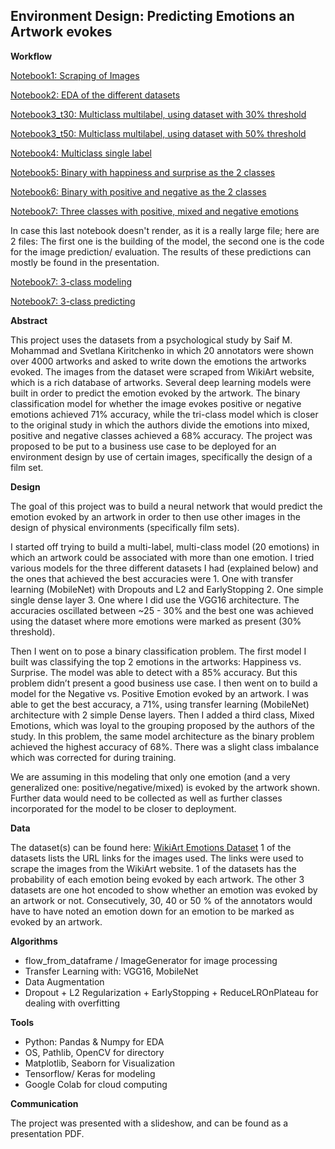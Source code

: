 ## Environment Design: Predicting Emotions an Artwork evokes

**Workflow**

[Notebook1: Scraping of Images](https://github.com/zey-o/DeepLearning_Wikiart_Emotions/blob/main/1_scrape_images.ipynb) 

[Notebook2: EDA of the different datasets](https://github.com/zey-o/DeepLearning_Wikiart_Emotions/blob/main/2_data_organization_EDA.ipynb) 

[Notebook3_t30: Multiclass multilabel, using dataset with 30% threshold](https://github.com/zey-o/DeepLearning_Wikiart_Emotions/blob/main/3_t30_model_20_class_multilabel.ipynb) 

[Notebook3_t50: Multiclass multilabel, using dataset with 50% threshold](https://github.com/zey-o/DeepLearning_Wikiart_Emotions/blob/main/3_t50_20_class_multilabel.ipynb) 

[Notebook4: Multiclass single label](https://github.com/zey-o/DeepLearning_Wikiart_Emotions/blob/main/4_20_class_single_label.ipynb) 

[Notebook5: Binary with happiness and surprise as the 2 classes](https://github.com/zey-o/DeepLearning_Wikiart_Emotions/blob/main/5_binary_happiness_surprise.ipynb) 

[Notebook6: Binary with positive and negative as the 2 classes](https://github.com/zey-o/DeepLearning_Wikiart_Emotions/blob/main/6_binary_positive_neg.ipynb) 

[Notebook7: Three classes with positive, mixed and negative emotions](https://github.com/zey-o/DeepLearning_Wikiart_Emotions/blob/main/7_three_classes.ipynb) 

In case this last notebook doesn't render, as it is a really large file; here are 2 files: The first one is the building of the model, the second one is the code for the image prediction/ evaluation. The results of these predictions can mostly be found in the presentation. 

[Notebook7: 3-class modeling](https://github.com/zey-o/DeepLearning_Wikiart_Emotions/blob/main/7a_three_classes_modeling.ipynb) 

[Notebook7: 3-class predicting](https://github.com/zey-o/DeepLearning_Wikiart_Emotions/blob/main/7b_three_classes_predictions.ipynb) 

**Abstract**

This project uses the datasets from a psychological study by Saif M. Mohammad and Svetlana Kiritchenko in which 20 annotators were shown over 4000 artworks and asked to write down the emotions the artworks evoked. The images from the dataset were scraped from WikiArt website, which is a rich database of artworks. Several deep learning models were built in order to predict the emotion evoked by the artwork. The binary classification model for whether the image evokes positive or negative emotions achieved 71% accuracy, while the tri-class model which is closer to the original study in which the authors divide the emotions into mixed, positive and negative classes achieved a 68% accuracy. The project was proposed to be put to a business use case to be deployed for an environment design by use of certain images, specifically the design of a film set. 


**Design**

The goal of this project was to build a neural network that would predict the emotion evoked by an artwork in order to then use other images in the design of physical environments (specifically film sets). 

I started off trying to build a multi-label, multi-class model (20 emotions) in which an artwork could be associated with more than one emotion. I tried various models for the three different datasets I had (explained below) and the ones that achieved the best accuracies were 1. One with transfer learning (MobileNet) with Dropouts and L2 and EarlyStopping 2. One simple single dense layer 3. One where I did use the VGG16 architecture. The accuracies oscillated between ~25 - 30% and the best one was achieved using the dataset where more emotions were marked as present (30% threshold). 

Then I went on to pose a binary classification problem. The first model I built was classifying the top 2 emotions in the artworks: Happiness vs. Surprise. The model was able to detect with a 85% accuracy. But this problem didn’t present a good business use case. I then went on to build a model for the Negative vs. Positive Emotion evoked by an artwork. I was able to get the best accuracy, a 71%, using transfer learning (MobileNet) architecture with 2 simple Dense layers. Then I added a third class, Mixed Emotions, which was loyal to the grouping proposed by the authors of the study. In this problem, the same model architecture as the binary problem achieved the highest accuracy of 68%. There was a slight class imbalance which was corrected for during training. 

We are assuming in this modeling that only one emotion (and a very generalized one: positive/negative/mixed) is evoked by the artwork shown. Further data would need to be collected as well as further classes incorporated for the model to be closer to deployment. 

**Data**

The dataset(s) can be found here: [WikiArt Emotions Dataset](http://saifmohammad.com/WebPages/wikiartemotions.html#ethics)
1 of the datasets lists the URL links for the images used. The links were used to scrape the images from the WikiArt website. 
1 of the datasets has the probability of each emotion being evoked by each artwork. 
The other 3 datasets are one hot encoded to show whether an emotion was evoked by an artwork or not. Consecutively, 30, 40 or 50 % of the annotators would have to have noted an emotion down for an emotion to be marked as evoked by an artwork. 

**Algorithms**
- flow_from_dataframe / ImageGenerator for image processing 
- Transfer Learning with: VGG16, MobileNet 
- Data Augmentation
- Dropout + L2 Regularization + EarlyStopping + ReduceLROnPlateau for dealing with overfitting 

**Tools**
- Python: Pandas & Numpy for EDA
- OS, Pathlib, OpenCV for directory
- Matplotlib, Seaborn for Visualization 
- Tensorflow/ Keras for modeling 
- Google Colab for cloud computing

**Communication**

The project was presented with a slideshow, and can be found as a presentation PDF. 


